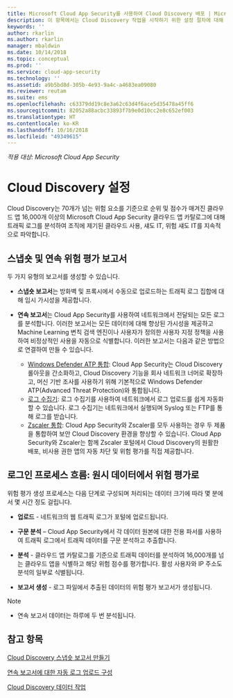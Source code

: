 ```yaml
---
title: Microsoft Cloud App Security를 사용하여 Cloud Discovery 배포 | Microsoft 문서
description: 이 항목에서는 Cloud Discovery 작업을 시작하기 위한 설정 절차에 대해 설명합니다.
keywords: ''
author: rkarlin
ms.author: rkarlin
manager: mbaldwin
ms.date: 10/14/2018
ms.topic: conceptual
ms.prod: ''
ms.service: cloud-app-security
ms.technology: ''
ms.assetid: a9b5bd8d-305b-4e93-9a4c-a4683ea09080
ms.reviewer: reutam
ms.suite: ems
ms.openlocfilehash: c63379dd19c8e3a62c63d4f6ace5d35478a45ff6
ms.sourcegitcommit: 82052a88acbc33893f7b9e0d10cc2e8c652ef003
ms.translationtype: HT
ms.contentlocale: ko-KR
ms.lasthandoff: 10/16/2018
ms.locfileid: "49349615"
---
```

*적용 대상: Microsoft Cloud App Security*


# <a name="set-up-cloud-discovery"></a>Cloud Discovery 설정
Cloud Discovery는 70개가 넘는 위험 요소를 기준으로 순위 및 점수가 매겨진 클라우드 앱 16,000개 이상의 Microsoft Cloud App Security 클라우드 앱 카탈로그에 대해 트래픽 로그를 분석하여 조직에 제기된 클라우드 사용, 섀도 IT, 위험 섀도 IT를 지속적으로 파악합니다.

## <a name="snapshot-and-continuous-risk-assessment-reports"></a>스냅숏 및 연속 위험 평가 보고서 

두 가지 유형의 보고서를 생성할 수 있습니다. 
- **스냅숏 보고서**는 방화벽 및 프록시에서 수동으로 업로드하는 트래픽 로그 집합에 대해 임시 가시성을 제공합니다.

- **연속 보고서**는 Cloud App Security를 사용하여 네트워크에서 전달되는 모든 로그를 분석합니다. 이러한 보고서는 모든 데이터에 대해 향상된 가시성을 제공하고 Machine Learning 변칙 검색 엔진이나 사용자가 정의한 사용자 지정 정책을 사용하여 비정상적인 사용을 자동으로 식별합니다. 이러한 보고서는 다음과 같은 방법으로 연결하여 만들 수 있습니다.
  - [Windows Defender ATP 통합](wdatp-integration.md): Cloud App Security는 Cloud Discovery 롤아웃을 간소화하고, Cloud Discovery 기능을 회사 네트워크 너머로 확장하고, 머신 기반 조사를 사용하기 위해 기본적으로 Windows Defender ATP(Advanced Threat Protection)와 통합됩니다.
  - [로그 수집기](discovery-docker.md): 로그 수집기를 사용하여 네트워크에서 로그 업로드를 쉽게 자동화할 수 있습니다. 로그 수집기는 네트워크에서 실행되며 Syslog 또는 FTP를 통해 로그를 받습니다.
  - [Zscaler 통합](zscaler-integration.md): Cloud App Security와 Zscaler를 모두 사용하는 경우 두 제품을 통합하여 보안 Cloud Discovery 환경을 향상할 수 있습니다. Cloud App Security와 Zscaler는 함께 Zscaler 포털에서 Cloud Discovery의 원활한 배포, 비사용 권한 앱의 자동 차단 및 위험 평가를 직접 제공합니다.

## <a name="log-process-flow-from-raw-data-to-risk-assessment"></a>로그인 프로세스 흐름: 원시 데이터에서 위험 평가로  
위험 평가 생성 프로세스는 다음 단계로 구성되며 처리되는 데이터 크기에 따라 몇 분에서 몇 시간 정도 걸립니다.  

-   **업로드** - 네트워크의 웹 트래픽 로그가 포털에 업로드됩니다.  

-   **구문 분석** – Cloud App Security에서 각 데이터 원본에 대한 전용 파서를 사용하여 트래픽 로그에서 트래픽 데이터를 구문 분석하고 추출합니다.  

-   **분석** - 클라우드 앱 카탈로그를 기준으로 트래픽 데이터를 분석하여 16,000개를 넘는 클라우드 앱을 식별하고 해당 위험 점수를 평가합니다. 활성 사용자와 IP 주소도 분석의 일부로 식별됩니다.  

-   **보고서 생성** - 로그 파일에서 추출된 데이터의 위험 평가 보고서가 생성됩니다.   


>[!NOTE]
>- 연속 보고서 데이터는 하루에 두 번 분석됩니다.
> 


## <a name="see-also"></a>참고 항목

[Cloud Discovery 스냅숏 보고서 만들기](create-snapshot-cloud-discovery-reports.md)

[연속 보고서에 대한 자동 로그 업로드 구성](configure-automatic-log-upload-for-continuous-reports.md)

[Cloud Discovery 데이터 작업](working-with-cloud-discovery-data.md)